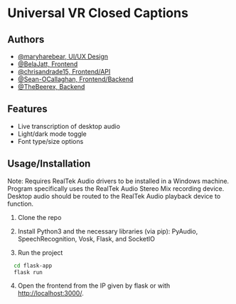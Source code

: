 
# Universal VR Closed Captions

## Authors

- [@maryharebear, UI/UX Design](https://github.com/maryharebear)
- [@BelaJatt, Frontend](https://github.com/BelaJatt)
- [@chrisandrade15, Frontend/API](https://github.com/chrisandrade15)
- [@Sean-OCallaghan, Frontend/Backend](https://github.com/Sean-OCallaghan)
- [@TheBeerex, Backend](https://github.com/TheBeerex)

## Features

- Live transcription of desktop audio
- Light/dark mode toggle
- Font type/size options

## Usage/Installation

Note: Requires RealTek Audio drivers to be installed in a Windows machine. Program specifically uses the RealTek Audio Stereo Mix recording device. Desktop audio should be routed to the RealTek Audio playback device to function.

1. Clone the repo

2. Install Python3 and the necessary libraries (via pip): PyAudio, SpeechRecognition, Vosk, Flask, and SocketIO

3. Run the project

```bash
  cd flask-app
  flask run
```

4. Open the frontend from the IP given by flask or with <http://localhost:3000/>.
